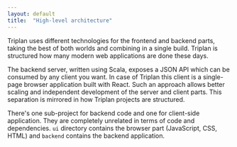 ```yaml
---
layout: default
title:  "High-level architecture"
---
```


Triplan uses different technologies for the frontend and backend parts, taking the best of both worlds and combining in a single build. Triplan is structured how many modern web applications are done these days.

The backend server, written using Scala, exposes a JSON API which can be consumed by any client you want. In case of Triplan this client is a single-page browser application built with React. Such an approach allows better scaling and independent development of the server and client parts. This separation is mirrored in how Triplan projects are structured.

There's one sub-project for backend code and one for client-side application. They are completely unrelated in terms of code and dependencies. `ui` directory contains the browser part (JavaScript, CSS, HTML) and `backend` contains the backend application.
